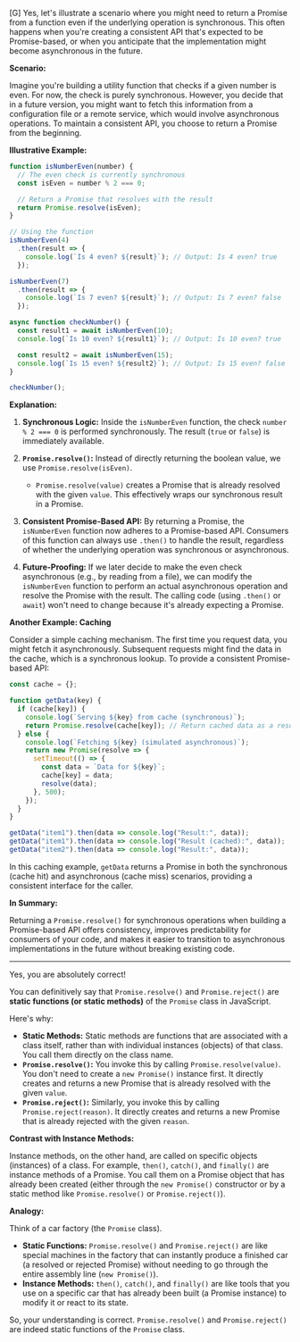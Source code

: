 [G] Yes, let's illustrate a scenario where you might need to return a Promise from a function even if the underlying operation is synchronous. This often happens when you're creating a consistent API that's expected to be Promise-based, or when you anticipate that the implementation might become asynchronous in the future.

**Scenario:**

Imagine you're building a utility function that checks if a given number is even. For now, the check is purely synchronous. However, you decide that in a future version, you might want to fetch this information from a configuration file or a remote service, which would involve asynchronous operations. To maintain a consistent API, you choose to return a Promise from the beginning.

**Illustrative Example:**

```javascript
function isNumberEven(number) {
  // The even check is currently synchronous
  const isEven = number % 2 === 0;

  // Return a Promise that resolves with the result
  return Promise.resolve(isEven);
}

// Using the function
isNumberEven(4)
  .then(result => {
    console.log(`Is 4 even? ${result}`); // Output: Is 4 even? true
  });

isNumberEven(7)
  .then(result => {
    console.log(`Is 7 even? ${result}`); // Output: Is 7 even? false
  });

async function checkNumber() {
  const result1 = await isNumberEven(10);
  console.log(`Is 10 even? ${result1}`); // Output: Is 10 even? true

  const result2 = await isNumberEven(15);
  console.log(`Is 15 even? ${result2}`); // Output: Is 15 even? false
}

checkNumber();
```

**Explanation:**

1.  **Synchronous Logic:** Inside the `isNumberEven` function, the check `number % 2 === 0` is performed synchronously. The result (`true` or `false`) is immediately available.

2.  **`Promise.resolve()`:** Instead of directly returning the boolean value, we use `Promise.resolve(isEven)`.
    * `Promise.resolve(value)` creates a Promise that is already resolved with the given `value`. This effectively wraps our synchronous result in a Promise.

3.  **Consistent Promise-Based API:** By returning a Promise, the `isNumberEven` function now adheres to a Promise-based API. Consumers of this function can always use `.then()` to handle the result, regardless of whether the underlying operation was synchronous or asynchronous.

4.  **Future-Proofing:** If we later decide to make the even check asynchronous (e.g., by reading from a file), we can modify the `isNumberEven` function to perform an actual asynchronous operation and resolve the Promise with the result. The calling code (using `.then()` or `await`) won't need to change because it's already expecting a Promise.

**Another Example: Caching**

Consider a simple caching mechanism. The first time you request data, you might fetch it asynchronously. Subsequent requests might find the data in the cache, which is a synchronous lookup. To provide a consistent Promise-based API:

```javascript
const cache = {};

function getData(key) {
  if (cache[key]) {
    console.log(`Serving ${key} from cache (synchronous)`);
    return Promise.resolve(cache[key]); // Return cached data as a resolved Promise
  } else {
    console.log(`Fetching ${key} (simulated asynchronous)`);
    return new Promise(resolve => {
      setTimeout(() => {
        const data = `Data for ${key}`;
        cache[key] = data;
        resolve(data);
      }, 500);
    });
  }
}

getData("item1").then(data => console.log("Result:", data));
getData("item1").then(data => console.log("Result (cached):", data));
getData("item2").then(data => console.log("Result:", data));
```

In this caching example, `getData` returns a Promise in both the synchronous (cache hit) and asynchronous (cache miss) scenarios, providing a consistent interface for the caller.

**In Summary:**

Returning a `Promise.resolve()` for synchronous operations when building a Promise-based API offers consistency, improves predictability for consumers of your code, and makes it easier to transition to asynchronous implementations in the future without breaking existing code.

---

Yes, you are absolutely correct!

You can definitively say that `Promise.resolve()` and `Promise.reject()` are **static functions (or static methods)** of the `Promise` class in JavaScript.

Here's why:

* **Static Methods:** Static methods are functions that are associated with a class itself, rather than with individual instances (objects) of that class. You call them directly on the class name.
* **`Promise.resolve()`:** You invoke this by calling `Promise.resolve(value)`. You don't need to create a `new Promise()` instance first. It directly creates and returns a new Promise that is already resolved with the given `value`.
* **`Promise.reject()`:** Similarly, you invoke this by calling `Promise.reject(reason)`. It directly creates and returns a new Promise that is already rejected with the given `reason`.

**Contrast with Instance Methods:**

Instance methods, on the other hand, are called on specific objects (instances) of a class. For example, `then()`, `catch()`, and `finally()` are instance methods of a Promise. You call them on a Promise object that has already been created (either through the `new Promise()` constructor or by a static method like `Promise.resolve()` or `Promise.reject()`).

**Analogy:**

Think of a car factory (the `Promise` class).

* **Static Functions:** `Promise.resolve()` and `Promise.reject()` are like special machines in the factory that can instantly produce a finished car (a resolved or rejected Promise) without needing to go through the entire assembly line (`new Promise()`).
* **Instance Methods:** `then()`, `catch()`, and `finally()` are like tools that you use on a specific car that has already been built (a Promise instance) to modify it or react to its state.

So, your understanding is correct. `Promise.resolve()` and `Promise.reject()` are indeed static functions of the `Promise` class.

